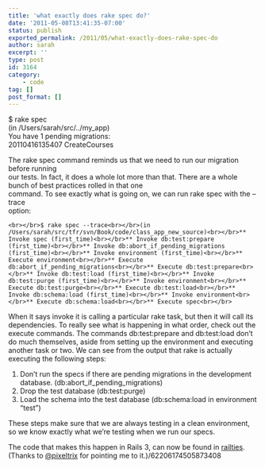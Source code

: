 ```yaml
---
title: 'what exactly does rake spec do?'
date: '2011-05-08T13:41:35-07:00'
status: publish
exported_permalink: /2011/05/what-exactly-does-rake-spec-do
author: sarah
excerpt: ''
type: post
id: 3164
category:
    - code
tag: []
post_format: []
---
```

$ rake spec  
(in /Users/sarah/src/../my\_app)  
You have 1 pending migrations:  
 20110416135407 CreateCourses

The rake spec command reminds us that we need to run our migration before running  
our tests. In fact, it does a whole lot more than that. There are a whole bunch of best practices rolled in that one  
command. To see exactly what is going on, we can run rake spec with the –trace  
option:

`<br></br>$ rake spec --trace<br></br>(in /Users/sarah/src/tfr/svn/Book/code/class_app_new_source)<br></br>** Invoke spec (first_time)<br></br>** Invoke db:test:prepare (first_time)<br></br>** Invoke db:abort_if_pending_migrations (first_time)<br></br>** Invoke environment (first_time)<br></br>** Execute environment<br></br>** Execute db:abort_if_pending_migrations<br></br>** Execute db:test:prepare<br></br>** Invoke db:test:load (first_time)<br></br>** Invoke db:test:purge (first_time)<br></br>** Invoke environment<br></br>** Execute db:test:purge<br></br>** Execute db:test:load<br></br>** Invoke db:schema:load (first_time)<br></br>** Invoke environment<br></br>** Execute db:schema:load<br></br>** Execute spec<br></br>`

When it says invoke it is calling a particular rake task, but then it will call its dependencies. To really see what is happening in what order, check out the execute commands. The commands db:test:prepare and db:test:load don’t do much themselves, aside from setting up the environment and executing another task or two. We can see from the output that rake is actually executing the following steps:

1. Don’t run the specs if there are pending migrations in the development database. (db:abort\_if\_pending\_migrations)
2. Drop the test database (db:test:purge)
3. Load the schema into the test database (db:schema:load in environment “test”)

These steps make sure that we are always testing in a clean environment, so we know exactly what we’re testing when we run our specs.

The code that makes this happen in Rails 3, can now be found in [railties](https://github.com/rails/rails/blob/master/activerecord/lib/active_record/railties/databases.rake#L455). (Thanks to [@pixeltrix](http://twitter.com/pixeltrix) for pointing me to it.)/62206174505873408